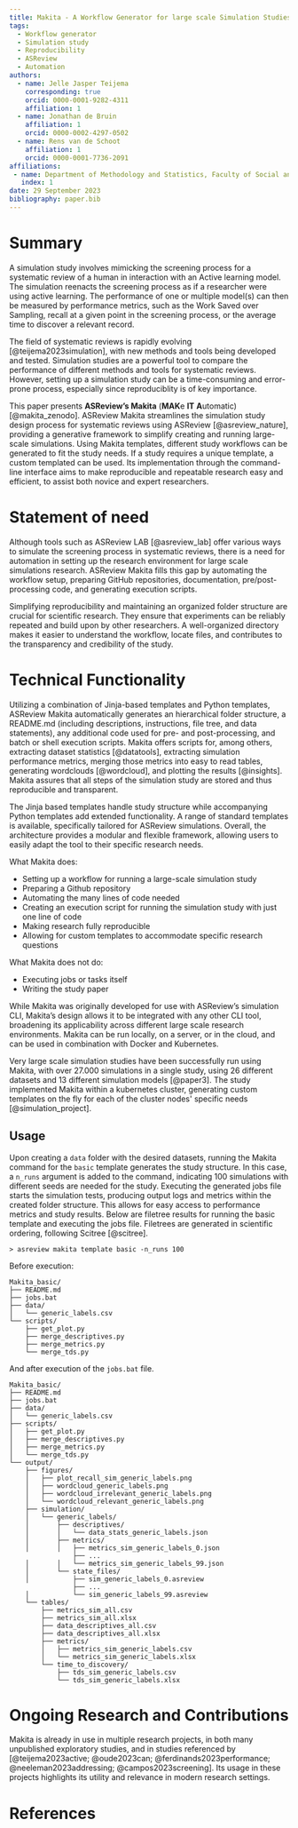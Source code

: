 ```yaml
---
title: Makita - A Workflow Generator for large scale Simulation Studies
tags:
  - Workflow generator
  - Simulation study
  - Reproducibility
  - ASReview
  - Automation
authors:
  - name: Jelle Jasper Teijema
    corresponding: true
    orcid: 0000-0001-9282-4311
    affiliation: 1
  - name: Jonathan de Bruin
    affiliation: 1
    orcid: 0000-0002-4297-0502
  - name: Rens van de Schoot
    affiliation: 1
    orcid: 0000-0001-7736-2091
affiliations:
 - name: Department of Methodology and Statistics, Faculty of Social and Behavioral Sciences, Utrecht University, The Netherlands
   index: 1
date: 29 September 2023
bibliography: paper.bib
---
```


# Summary

A simulation study involves mimicking the screening process for a systematic
review of a human in interaction with an Active learning model. The simulation
reenacts the screening process as if a researcher were using active learning.
The performance of one or multiple model(s) can then be measured by performance
metrics, such as the Work Saved over Sampling, recall at a given point in the
screening process, or the average time to discover a relevant record.

The field of systematic reviews is rapidly evolving [@teijema2023simulation],
with new methods and tools being developed and tested. Simulation studies are a
powerful tool to compare the performance of different methods and tools for
systematic reviews. However, setting up a simulation study can be a
time-consuming and error-prone process, especially since reproduciblity is of
key importance.

This paper presents **ASReview’s Makita** (**MAK**e **IT** **A**utomatic)
[@makita_zenodo]. ASReview Makita streamlines the simulation study design
process for systematic reviews using ASReview [@asreview_nature], providing a
generative framework to simplify creating and running large-scale simulations.
Using Makita templates, different study workflows can be generated to fit the
study needs. If a study requires a unique template, a custom templated can be
used. Its implementation through the command-line interface aims to make
reproducible and repeatable research easy and efficient, to assist both novice
and expert researchers.

# Statement of need

Although tools such as ASReview LAB [@asreview_lab] offer various ways to
simulate the screening process in systematic reviews, there is a need for
automation in setting up the research environment for large scale simulations
research. ASReview Makita fills this gap by automating the workflow setup,
preparing GitHub repositories, documentation, pre/post-processing code, and
generating execution scripts.

Simplifying reproducibility and maintaining an organized folder structure are
crucial for scientific research. They ensure that experiments can be reliably
repeated and build upon by other researchers. A well-organized directory makes
it easier to understand the workflow, locate files, and contributes to the
transparency and credibility of the study.

# Technical Functionality

Utilizing a combination of Jinja-based templates and Python templates, ASReview
Makita automatically generates an hierarchical folder structure, a README.md
(including descriptions, instructions, file tree, and data statements), any
additional code used for pre- and post-processing, and batch or shell execution
scripts. Makita offers scripts for, among others, extracting dataset statistics
[@datatools], extracting simulation performance metrics, merging those metrics
into easy to read tables, generating wordclouds [@wordcloud], and plotting the
results [@insights]. Makita assures that all steps of the simulation study are
stored and thus reproducible and transparent.

The Jinja based templates handle study structure while accompanying Python
templates add extended functionality. A range of standard templates is
available, specifically tailored for ASReview simulations. Overall, the
architecture provides a modular and flexible framework, allowing users to easily
adapt the tool to their specific research needs.

What Makita does:

- Setting up a workflow for running a large-scale simulation study
- Preparing a Github repository
- Automating the many lines of code needed
- Creating an execution script for running the simulation study with just one
  line of code
- Making research fully reproducible
- Allowing for custom templates to accommodate specific research questions

What Makita does not do:

- Executing jobs or tasks itself
- Writing the study paper

While Makita was originally developed for use with ASReview’s simulation CLI,
Makita’s design allows it to be integrated with any other CLI tool, broadening
its applicability across different large scale research environments. Makita can
be run locally, on a server, or in the cloud, and can be used in combination
with Docker and Kubernetes.

Very large scale simulation studies have been successfully run using Makita,
with over 27.000 simulations in a single study, using 26 different datasets and
13 different simulation models [@paper3]. The study implemented Makita within a
kubernetes cluster, generating custom templates on the fly for each of the
cluster nodes' specific needs [@simulation_project].

## Usage
Upon creating a `data` folder with the desired datasets, running the Makita
command for the `basic` template generates the study structure. In this case, a
`n_runs` argument is added to the command, indicating 100 simulations with
different seeds are needed for the study. Executing the generated jobs file
starts the simulation tests, producing output logs and metrics within the
created folder structure. This allows for easy access to performance metrics and
study results. Below are filetree results for running the basic template and
executing the jobs file. Filetrees are generated in scientific ordering,
following Scitree [@scitree].

    > asreview makita template basic -n_runs 100

Before execution:
```console
Makita_basic/
├── README.md
├── jobs.bat
├── data/
│   └── generic_labels.csv
└── scripts/
    ├── get_plot.py
    ├── merge_descriptives.py
    ├── merge_metrics.py
    └── merge_tds.py
```

And after execution of the `jobs.bat` file.

```console
Makita_basic/
├── README.md
├── jobs.bat
├── data/
│   └── generic_labels.csv
├── scripts/
│   ├── get_plot.py
│   ├── merge_descriptives.py
│   ├── merge_metrics.py
│   └── merge_tds.py
└── output/
    ├── figures/
    │   ├── plot_recall_sim_generic_labels.png
    │   ├── wordcloud_generic_labels.png
    │   ├── wordcloud_irrelevant_generic_labels.png
    │   └── wordcloud_relevant_generic_labels.png
    ├── simulation/
    │   └── generic_labels/
    │       ├── descriptives/
    │       │   └── data_stats_generic_labels.json
    │       ├── metrics/
    │       │   ├── metrics_sim_generic_labels_0.json
                ├── ...
    │       │   └── metrics_sim_generic_labels_99.json
    │       └── state_files/
    │           ├── sim_generic_labels_0.asreview
                ├── ...
    │           └── sim_generic_labels_99.asreview
    └── tables/
        ├── metrics_sim_all.csv
        ├── metrics_sim_all.xlsx
        ├── data_descriptives_all.csv
        ├── data_descriptives_all.xlsx
        ├── metrics/
        │   ├── metrics_sim_generic_labels.csv
        │   └── metrics_sim_generic_labels.xlsx
        └── time_to_discovery/
            ├── tds_sim_generic_labels.csv
            └── tds_sim_generic_labels.xlsx
```

# Ongoing Research and Contributions

Makita is already in use in multiple research projects, in both many unpublished
exploratory studies, and in studies referenced by [@teijema2023active;
@oude2023can; @ferdinands2023performance; @neeleman2023addressing;
@campos2023screening]. Its usage in these projects highlights its utility and
relevance in modern research settings.

# References
